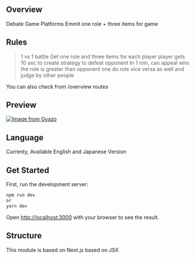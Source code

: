 ## Overview
Debate Game Platforms
Emmit one role + three items for game

## Rules
> 1 vs 1 battle
> Get one role and three items for each player
> player gets 10 sec to create strategy to defeat opponent
> In 1 min, can appeal who the role is greater than opponent one
> do role vice versa as well and judge by other people

You can also check from /overview routes

## Preview
[![Image from Gyazo](https://i.gyazo.com/e72b07e83f47ad7aeed88b7dd495b8c8.png)](https://gyazo.com/e72b07e83f47ad7aeed88b7dd495b8c8)

## Language
Currenty, Available English and Japanese Version

## Get Started
First, run the development server:

```bash
npm run dev
or
yarn dev
```
Open [http://localhost:3000](http://localhost:3000) with your browser to see the result.


## Structure
This module is based on Next.js based on JSX